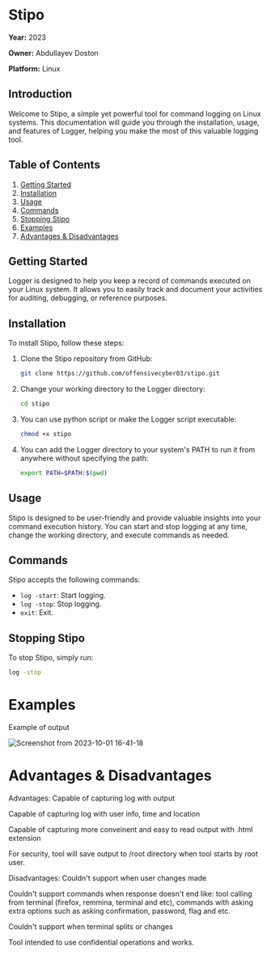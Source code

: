 # Stipo

**Year:** 2023

**Owner:** Abdullayev Doston

**Platform:** Linux

## Introduction

Welcome to Stipo, a simple yet powerful tool for command logging on Linux systems. This documentation will guide you through the installation, usage, and features of Logger, helping you make the most of this valuable logging tool.

## Table of Contents

1. [Getting Started](#getting-started)
2. [Installation](#installation)
3. [Usage](#usage)
4. [Commands](#commands)
5. [Stopping Stipo](#stopping-stipo)
6. [Examples](#examples)
7. [Advantages & Disadvantages](#advantages--disadvantages)

## Getting Started

Logger is designed to help you keep a record of commands executed on your Linux system. It allows you to easily track and document your activities for auditing, debugging, or reference purposes.

## Installation

To install Stipo, follow these steps:

1. Clone the Stipo repository from GitHub:

    ```bash
    git clone https://github.com/offensivecyber03/stipo.git
    ```

2. Change your working directory to the Logger directory:

    ```bash
    cd stipo
    ```

3. You can use python script or make the Logger script executable:

    ```bash
    chmod +x stipo
    ```

4. You can add the Logger directory to your system's PATH to run it from anywhere without specifying the path:

    ```bash
    export PATH=$PATH:$(pwd)
    ```

## Usage

Stipo is designed to be user-friendly and provide valuable insights into your command execution history. You can start and stop logging at any time, change the working directory, and execute commands as needed.

## Commands

Stipo accepts the following commands:

- `log -start`: Start logging.
- `log -stop`: Stop logging.
- `exit`: Exit.

## Stopping Stipo

To stop Stipo, simply run:

```bash
log -stop
```
# Examples

Example of output

![Screenshot from 2023-10-01 16-41-18](https://github.com/offensivecyber03/logger/assets/71892943/a3d54907-b5e7-4bf1-99b0-80f3034b04b7)


# Advantages & Disadvantages
Advantages:
Capable of capturing log with output

Capable of capturing log with user info, time and location

Capable of capturing more conveinent and easy to read output with .html extension

For security, tool will save output to /root directory when tool starts by root user.

Disadvantages:
Couldn't support when user changes made

Couldn't support commands when response doesn't end like: tool calling from terminal (firefox, remmina, terminal and etc), commands with asking extra options such as asking confirmation, password, flag and etc.

Couldn't support when terminal splits or changes

Tool intended to use confidential operations and works.
